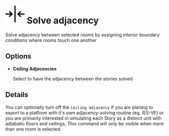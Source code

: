 # ![](../../.gitbook/assets/solve-adjacency.svg#thumbnail) Solve adjacency

Solve adjacency between selected rooms by assigning interior boundary conditions where rooms touch one another

## Options

* **Ceiling Adjacencies**

  Select to have the adjacency between the stories solved

## Details

You can optionally turn off the `Ceiling Adjacency` if you are planing to export to a platform with it's own adjacency-solving routine (eg. IES-VE) or you are primarily interested in simulating each Story as a distinct unit with adiabatic floors and ceilings. This command will only be visible when more than one room is selected.

<style>
img[src*="#thumbnail"] {
   width:50px;
   height:50px;
}
</style>